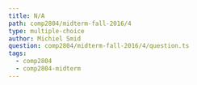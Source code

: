 ```yaml
---
title: N/A
path: comp2804/midterm-fall-2016/4
type: multiple-choice
author: Michiel Smid
question: comp2804/midterm-fall-2016/4/question.ts
tags:
  - comp2804
  - comp2804-midterm
---
```

